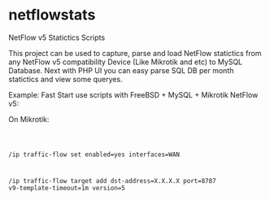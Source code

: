 # netflowstats
NetFlow v5 Statictics Scripts

This project can be used to capture, parse and load NetFlow statictics from 
any NetFlow v5 compatibility Device (Like Mikrotik and etc) to MySQL Database.
Next with PHP UI you can easy parse SQL DB per month statictics and view some queryes.

Example: Fast Start use scripts with FreeBSD + MySQL + Mikrotik NetFlow v5:

On Mikrotik:

<code>

/ip traffic-flow
set enabled=yes interfaces=WAN

/ip traffic-flow target
add dst-address=X.X.X.X port=8787 v9-template-timeout=1m version=5

</code>



